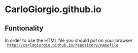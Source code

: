 # CarloGiorgio.github.io
## Funtionality 
In order to use the HTML file you should put on your browser<br>
<code>
http://carlogiorgio.github.io/repository/namefile 
</code>


